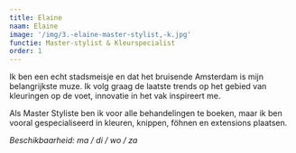 ```yaml
---
title: Elaine
naam: Elaine
image: '/img/3.-elaine-master-stylist,-k.jpg'
functie: Master-stylist & Kleurspecialist
order: 1
---
```


Ik ben een echt stadsmeisje en dat het bruisende Amsterdam is mijn belangrijkste muze. Ik volg graag de laatste trends op het gebied van kleuringen op de voet, innovatie in het vak inspireert me. 

Als Master Styliste ben ik voor alle behandelingen te boeken, maar ik ben vooral gespecialiseerd in kleuren, knippen, föhnen en extensions plaatsen. 

*Beschikbaarheid: ma / di / wo / za*